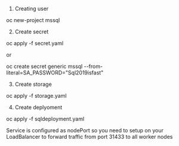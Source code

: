 1. Creating user

oc new-project mssql

2. Create secret

oc apply -f secret.yaml

or

oc create secret generic mssql --from-literal=SA_PASSWORD="Sql2019isfast"

3. Create storage

oc apply -f storage.yaml

4. Create deplyoment

oc apply -f sqldeployment.yaml


Service is configured as nodePort so you need to setup on your LoadBalancer to forward traffic from port 31433 to all worker nodes
